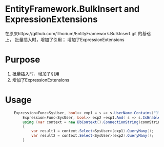 # EntityFramework.BulkInsert and ExpressionExtensions
在原来https://github.com/Thorium/EntityFramework.BulkInsert.git 的基础上， 批量插入时，增加了引用； 增加了ExpressionExtensions

# Purpose
1. 批量插入时，增加了引用
2. 增加了ExpressionExtensions   
# Usage

```cs
	Expression<Func<SysUser, bool>> exp1 = s => s.UserName.Contains("1") && s.Age > 0;
		Expression<Func<SysUser, bool>> exp2 =exp1.And( s => s.IsEnable == 1);
		using (var context = new DbContext().ConnectionString(connString))
		{
			var result1 = context.Select<SysUser>(exp1).QueryMany();
			var result2 = context.Select<SysUser>(exp2).QueryMany();
		}
```